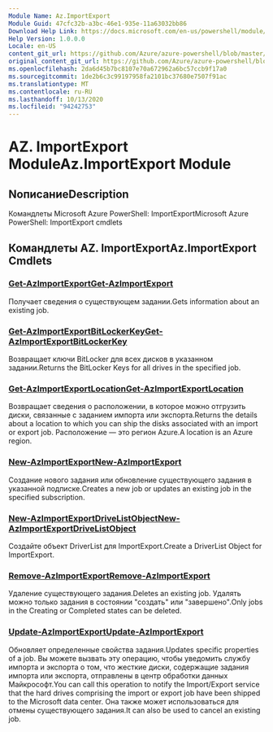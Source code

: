 ```yaml
---
Module Name: Az.ImportExport
Module Guid: 47cfc32b-a3bc-46e1-935e-11a63032bb86
Download Help Link: https://docs.microsoft.com/en-us/powershell/module/az.importexport
Help Version: 1.0.0.0
Locale: en-US
content_git_url: https://github.com/Azure/azure-powershell/blob/master/src/ImportExport/help/Az.ImportExport.md
original_content_git_url: https://github.com/Azure/azure-powershell/blob/master/src/ImportExport/help/Az.ImportExport.md
ms.openlocfilehash: 2da6d45b7bc8107e70a672962a6bc57ccb9f17a0
ms.sourcegitcommit: 1de2b6c3c99197958fa2101bc37680e7507f91ac
ms.translationtype: MT
ms.contentlocale: ru-RU
ms.lasthandoff: 10/13/2020
ms.locfileid: "94242753"
---
```

# <span data-ttu-id="e4728-101">AZ. ImportExport Module</span><span class="sxs-lookup"><span data-stu-id="e4728-101">Az.ImportExport Module</span></span>
## <span data-ttu-id="e4728-102">Nописание</span><span class="sxs-lookup"><span data-stu-id="e4728-102">Description</span></span>
<span data-ttu-id="e4728-103">Командлеты Microsoft Azure PowerShell: ImportExport</span><span class="sxs-lookup"><span data-stu-id="e4728-103">Microsoft Azure PowerShell: ImportExport cmdlets</span></span>

## <span data-ttu-id="e4728-104">Командлеты AZ. ImportExport</span><span class="sxs-lookup"><span data-stu-id="e4728-104">Az.ImportExport Cmdlets</span></span>
### [<span data-ttu-id="e4728-105">Get-AzImportExport</span><span class="sxs-lookup"><span data-stu-id="e4728-105">Get-AzImportExport</span></span>](Get-AzImportExport.md)
<span data-ttu-id="e4728-106">Получает сведения о существующем задании.</span><span class="sxs-lookup"><span data-stu-id="e4728-106">Gets information about an existing job.</span></span>

### [<span data-ttu-id="e4728-107">Get-AzImportExportBitLockerKey</span><span class="sxs-lookup"><span data-stu-id="e4728-107">Get-AzImportExportBitLockerKey</span></span>](Get-AzImportExportBitLockerKey.md)
<span data-ttu-id="e4728-108">Возвращает ключи BitLocker для всех дисков в указанном задании.</span><span class="sxs-lookup"><span data-stu-id="e4728-108">Returns the BitLocker Keys for all drives in the specified job.</span></span>

### [<span data-ttu-id="e4728-109">Get-AzImportExportLocation</span><span class="sxs-lookup"><span data-stu-id="e4728-109">Get-AzImportExportLocation</span></span>](Get-AzImportExportLocation.md)
<span data-ttu-id="e4728-110">Возвращает сведения о расположении, в которое можно отгрузить диски, связанные с заданием импорта или экспорта.</span><span class="sxs-lookup"><span data-stu-id="e4728-110">Returns the details about a location to which you can ship the disks associated with an import or export job.</span></span>
<span data-ttu-id="e4728-111">Расположение — это регион Azure.</span><span class="sxs-lookup"><span data-stu-id="e4728-111">A location is an Azure region.</span></span>

### [<span data-ttu-id="e4728-112">New-AzImportExport</span><span class="sxs-lookup"><span data-stu-id="e4728-112">New-AzImportExport</span></span>](New-AzImportExport.md)
<span data-ttu-id="e4728-113">Создание нового задания или обновление существующего задания в указанной подписке.</span><span class="sxs-lookup"><span data-stu-id="e4728-113">Creates a new job or updates an existing job in the specified subscription.</span></span>

### [<span data-ttu-id="e4728-114">New-AzImportExportDriveListObject</span><span class="sxs-lookup"><span data-stu-id="e4728-114">New-AzImportExportDriveListObject</span></span>](New-AzImportExportDriveListObject.md)
<span data-ttu-id="e4728-115">Создайте объект DriverList для ImportExport.</span><span class="sxs-lookup"><span data-stu-id="e4728-115">Create a DriverList Object for ImportExport.</span></span>

### [<span data-ttu-id="e4728-116">Remove-AzImportExport</span><span class="sxs-lookup"><span data-stu-id="e4728-116">Remove-AzImportExport</span></span>](Remove-AzImportExport.md)
<span data-ttu-id="e4728-117">Удаление существующего задания.</span><span class="sxs-lookup"><span data-stu-id="e4728-117">Deletes an existing job.</span></span>
<span data-ttu-id="e4728-118">Удалять можно только задания в состоянии "создать" или "завершено".</span><span class="sxs-lookup"><span data-stu-id="e4728-118">Only jobs in the Creating or Completed states can be deleted.</span></span>

### [<span data-ttu-id="e4728-119">Update-AzImportExport</span><span class="sxs-lookup"><span data-stu-id="e4728-119">Update-AzImportExport</span></span>](Update-AzImportExport.md)
<span data-ttu-id="e4728-120">Обновляет определенные свойства задания.</span><span class="sxs-lookup"><span data-stu-id="e4728-120">Updates specific properties of a job.</span></span>
<span data-ttu-id="e4728-121">Вы можете вызвать эту операцию, чтобы уведомить службу импорта и экспорта о том, что жесткие диски, содержащие задания импорта или экспорта, отправлены в центр обработки данных Майкрософт.</span><span class="sxs-lookup"><span data-stu-id="e4728-121">You can call this operation to notify the Import/Export service that the hard drives comprising the import or export job have been shipped to the Microsoft data center.</span></span>
<span data-ttu-id="e4728-122">Она также может использоваться для отмены существующего задания.</span><span class="sxs-lookup"><span data-stu-id="e4728-122">It can also be used to cancel an existing job.</span></span>


